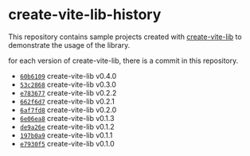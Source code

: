 # create-vite-lib-history

This repository contains sample projects created with [create-vite-lib](https://github.com/smmoosavi/create-vite-lib) to demonstrate the usage of the library.

for each version of create-vite-lib, there is a commit in this repository.

- [`60b6109`][60b6109] create-vite-lib v0.4.0
- [`53c2868`][53c2868] create-vite-lib v0.3.0
- [`e783677`][e783677] create-vite-lib v0.2.2
- [`662f6d7`][662f6d7] create-vite-lib v0.2.1
- [`6af7fd8`][6af7fd8] create-vite-lib v0.2.0
- [`6e06ea8`][6e06ea8] create-vite-lib v0.1.3
- [`de9a26e`][de9a26e] create-vite-lib v0.1.2
- [`197b0a9`][197b0a9] create-vite-lib v0.1.1
- [`e7930f5`][e7930f5] create-vite-lib v0.1.0


[60b6109]: https://github.com/smmoosavi/create-vite-lib-history/commit/60b6109fabcd2723e0b0d99467ec24fa580370b4
[53c2868]: https://github.com/smmoosavi/create-vite-lib-history/commit/53c2868283b19cd5ec1c1d39546982480c5ab204
[e783677]: https://github.com/smmoosavi/create-vite-lib-history/commit/e783677e9fec6c70096895e96a66385d2b8fd7a9
[662f6d7]: https://github.com/smmoosavi/create-vite-lib-history/commit/662f6d79e5ffb5ace62bcb5873828863ff5df142
[6af7fd8]: https://github.com/smmoosavi/create-vite-lib-history/commit/6af7fd8457f251c4c1af9ffce0982b8cefadeb71
[6e06ea8]: https://github.com/smmoosavi/create-vite-lib-history/commit/6e06ea8fec038a42144a99038b459073180f452d
[de9a26e]: https://github.com/smmoosavi/create-vite-lib-history/commit/de9a26e81c1ffc4c5e72134d1023e384dcccd22a
[197b0a9]: https://github.com/smmoosavi/create-vite-lib-history/commit/197b0a95b2b6ed3fa4ca34946804c13d37863168
[e7930f5]: https://github.com/smmoosavi/create-vite-lib-history/commit/e7930f58aa02c8ae20a7445157e6c073db70a5d5
